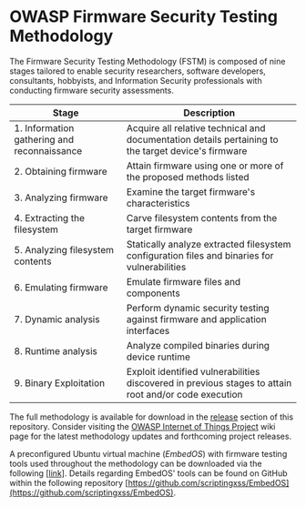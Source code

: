 # OWASP Firmware Security Testing Methodology
The Firmware Security Testing Methodology (FSTM) is composed of nine stages tailored to enable security researchers, software developers, consultants, hobbyists, and Information Security professionals with conducting firmware security assessments.

**Stage** | **Description** | 
------- | ------- | 
 | 1\. Information gathering and reconnaissance | Acquire all relative technical and documentation details pertaining to the target device's firmware
 | 2\. Obtaining firmware | Attain firmware using one or more of the proposed methods listed
 | 3\. Analyzing firmware | Examine the target firmware's characteristics
 | 4\. Extracting the filesystem | Carve filesystem contents from the target firmware
 | 5\. Analyzing filesystem contents | Statically analyze extracted filesystem configuration files and binaries for vulnerabilities
 | 6\. Emulating firmware | Emulate firmware files and components
 | 7\. Dynamic analysis | Perform dynamic security testing against firmware and application interfaces
 | 8\. Runtime analysis | Analyze compiled binaries during device runtime
 | 9\. Binary Exploitation | Exploit identified vulnerabilities discovered in previous stages to attain root and/or code execution

The full methodology is available for download in the [release](https://github.com/scriptingxss/owasp-fstm/releases) section of this repository. Consider visiting the [OWASP Internet of Things Project](https://www.owasp.org/index.php/OWASP_Internet_of_Things_Project)
wiki page for the latest methodology updates and forthcoming project
releases.

A preconfigured Ubuntu virtual machine (*EmbedOS*) with firmware testing tools used throughout the methodology can be downloaded via the following [[link]](https://tinyurl.com/EmbedOS-2019). Details regarding EmbedOS' tools can be found on GitHub within the following repository [https://github.com/scriptingxss/EmbedOS](https://github.com/scriptingxss/EmbedOS).
